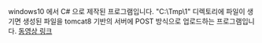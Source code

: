 windows10 에서 C# 으로 제작된 프로그램입니다.
"C:\Tmp\1" 디렉토리에 파일이 생기면 생성된 파일을 tomcat8 기반의 서버에 POST 방식으로 업로드하는 프로그램입니다.
<a href="https://drive.google.com/file/d/1dQJKXW7qta3OPSG76dNijrJ_WjDz_3za/view?usp=drive_link" target="_blank">동영상 링크</a>

